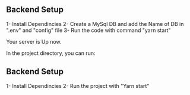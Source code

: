 
## Backend Setup
 
 1- Install Dependincies
 2- Create a MySql DB and add the Name of DB in ".env" and "config" file
 3- Run the code with command "yarn start"

 Your server is Up now.

In the project directory, you can run:

## Backend Setup

1- Install Dependincies
2- Run the project with "Yarn start"